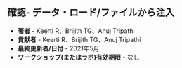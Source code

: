 ## 確認- データ・ロード/ファイルから注入

*   **著者** - Keerti R、Brijith TG、Anuj Tripathi
*   **貢献者** - Keerti R、Brijith TG、Anuj Tripathi
*   **最終更新者/日付** - 2021年5月
*   **ワークショップ(またはラボ)有効期限** - なし